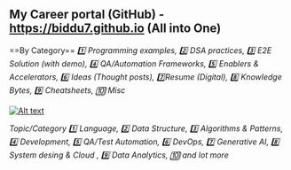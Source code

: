 ## My Career portal (GitHub) - https://biddu7.github.io (All into One)
==By Category==
*:one: Programming examples, :two: DSA practices, :three: E2E Solution (with demo), :four: QA/Automation Frameworks, :five: Enablers & Accelerators, :six: Ideas (Thought posts), :seven:Resume (Digital), :eight: Knowledge Bytes, :nine: Cheatsheets, :keycap_ten: Misc*

[![Alt text](https://github.com/biddu7/biddu7/assets/27678248/e1c83a00-1c06-4f38-9514-cb3ae355ee10 "Click me")](https://biddu7.github.io)

*Topic/Category :one: Language, :two: Data Structure, :three: Algorithms & Patterns, :four: Development, :five: QA/Test Automation, :six: DevOps, :seven: Generative AI, :eight: System desing & Cloud , :nine: Data Analytics, :keycap_ten: and lot more*

